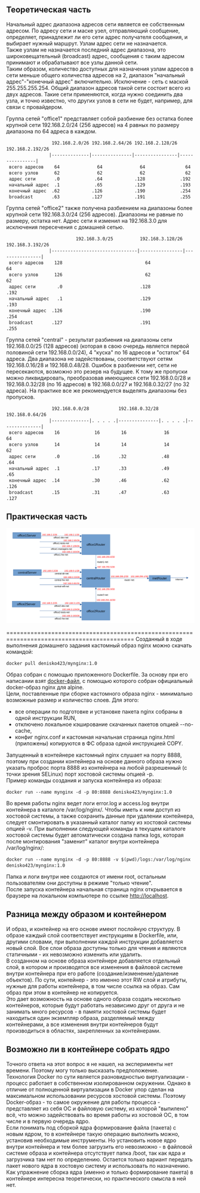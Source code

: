 ## Теоретическая часть ##

Начальный адрес диапазона адресов сети является ее собственным адресом. По адресу сети и маске узел, отправляющий сообщение, определяет, принадлежит ли его сети адрес получателя сообщения, и выбирает нужный маршрут. Узлам адрес сети не назначается.  
Также узлам не назначается последний адрес диапазона, это широковещательный (broadcast) адрес, сообщения с таким адресом принимают и обрабатывают все узлы данной сети.  
Таким образом, количество доступных для назначения узлам адресов в сети меньше общего количества адресов на 2, диапазон "начальный адрес"-"конечный адрес" включительно. Исключение - сеть с маской 255.255.255.254. Общий диапазон адресов такой сети состоит всего из двух адресов. Такие сети применяются, когда нужно соединить два узла, и точно известно, что других узлов в сети не будет, например, для связи с провайдером.  

Группа сетей "office1" представляет собой разбиение без остатка более крупной сети 192.168.2.0/24 (256 адресов) на 4 равных по размеру диапазона по 64 адреса в каждом.  
```
                 192.168.2.0/26 192.168.2.64/26 192.168.2.128/26 192.168.2.192/26
                |--------------|---------------|----------------|----------------|
 всего адресов    64              64              64               64
 всего узлов      62              62              62               62
 адрес сети       .0             .64            .128             .192
 начальный адрес  .1             .65            .129             .193
 конечный адрес  .62            .126            .190             .254
 broadcast       .63            .127            .191             .255
```
Группа сетей "office2" также получена разбиением на диапазоны более крупной сети 192.168.3.0/24 (256 адресов). Диапазоны не равные по размеру, остатка нет. Адрес сети я изменил на 192.168.3.0 для исключения пересечения с домашней сетью.  
```
                          192.168.3.0/25          192.168.3.128/26 192.168.3.192/26
                |--------------------------------|----------------|----------------|
 всего адресов    128                               64               64
 всего узлов      126                               62               62
 адрес сети        .0                             .128             .192
 начальный адрес   .1                             .129             .193
 конечный адрес  .126                             .190             .254
 broadcast       .127                             .191             .255
```
Группа сетей "central" - результат разбиения на диапазоны сети 192.168.0.0/25 (128 адресов) (которая в свою очередь является первой половиной сети 192.168.0.0/24), 4 "куска" по 16 адресов и "остаток" 64 адреса. Два диапазона не задействованы, соответствуют сетям 192.168.0.16/28 и 192.168.0.48/28. Ошибок в разбиении нет, сети не пересекаются, возможно это резерв на будущее. К тому же пропуски можно ликвидировать, преобразовав имеющиеся сети 192.168.0.0/28 и 192.168.0.32/28 (по 16 адресов) в 192.168.0.0/27 и 192.168.0.32/27 (по 32 адреса). На практике все же рекомендуется выделять диапазоны без пропусков.  
```
                 192.168.0.0/28           192.168.0.32/28           192.168.0.64/26
                |--------------|. . . . .|---------------|. . . . .|---------------|
 всего адресов    16             16        16              16         64
 всего узлов      14             14        14              14         62
 адрес сети       .0            .16       .32             .48        .64
 начальный адрес  .1            .17       .33             .49        .65
 конечный адрес  .14            .30       .46             .62       .126
 broadcast       .15            .31       .47             .63       .127
```

## Практическая часть ##


![Network](./img/Network.svg)












===========================================================================================
Созданный в ходе выполнения домашнего задания кастомный образ nginx можно скачать командой:
```
docker pull denisko423/mynginx:1.0
```
Образ собран с помощью приложенного Dockerfile. За основу при его написании взят [docker-файл](https://github.com/nginxinc/docker-nginx/blob/41156d8a36bd03b2fb36353ba31f16ada08d9e48/mainline/alpine/Dockerfile), с помощью которого собран официальный docker-образ nginx для alpine.  
Цели, поставленные при сборке кастомного образа nginx - минимально возможные размер и количество слоев. Для этого:  
- все операции по подготовке и установке пакета nginx собраны в одной инструкции RUN,
- отключено локальное кэширование скачанных пакетов опцией --no-cache,
- конфиг nginx.conf и кастомная начальная страница nginx.html (приложены) копируются в ФС образа одной инструкцией COPY.  

Запущенный в контейнере кастомный nginx слушает на порту 8888, поэтому при создании контейнера на основе данного образа нужно указать проброс порта 8888 из контейнера на любой разрешенный (с точки зрения SELinux) порт хостовой системы опцией -p.  
Пример команды создания и запуска контейнера из образа:
```
docker run --name mynginx -d -p 80:8888 denisko423/mynginx:1.0
```
Во время работы nginx ведет логи error.log и access.log внутри контейнера в каталоге /var/log/nginx/. Чтобы иметь к ним доступ из хостовой системы, а также сохранить данные при удалении контейнера, следует смонтировать в указанный каталог папку из хостовой системы опцией -v. При выполнении следующей команды в текущем каталоге хостовой системы будет автоматически создана папка logs, которая после монтирования "заменит" каталог внутри контейнера /var/log/nginx/:
```
docker run --name mynginx -d -p 80:8888 -v $(pwd)/logs:/var/log/nginx denisko423/mynginx:1.0
```
Папка и логи внутри нее создаются от имени root, остальным пользователям они доступны в режиме "только чтение".  
После запуска контейнера начальная страница nginx открывается в браузере на локальном компьютере по ссылке [http://localhost](http://localhost).


## Разница между образом и контейнером ##

И образ, и контейнер на его основе имеют послойную структуру. В образе каждый слой соответствует инструкциям в Dockerfile, или, другими словами, при выполнении каждой инструкции добавляется новый слой. Все слои образа доступны только для чтения и являются статичными - их невозможно изменить или удалить.  
В созданном на основе образа контейнере добавляется отдельный слой, в котором и производятся все изменения в файловой системе внутри контейнера при его работе (создание/изменение/удаление объектов). По сути, контейнер - это именно этот RW слой и атрибуты, нужные для работы контейнера, в том числе ссылка на образ. Сам образ при этом в контейнер не копируется.  
Это дает возможность на основе одного образа создать несколько контейнеров, которые будут работать независимо друг от друга и не занимать много ресурсов - в памяти хостовой системы будет находиться один экземпляр образа, разделяемый между контейнерами, а все изменения внутри контейнеров будут производиться в областях, закрепленных за контейнерами.


## Возможно ли в контейнере собрать ядро ##

Точного ответа на этот вопрос я не нашел, на эксперименты нет времени. Поэтому могу только высказать предположение.  
Технология Docker по сути является разновидностью виртуализации - процесс работает в собственном изолированном окружении. Однако в отличие от полноценной виртуализации в Docker упор сделан на максимальном использовании ресурсов хостовой системы. Поэтому Docker-образ - то самое окружение для работы процесса - представляет из себя ОС и файловую систему, из которой "выпилено" всё, что можно задействовать во время работы из хостовой ОС, в том числе и в первую очередь ядро.  
Если понимать под сборкой ядра формирование файла (пакета) с новым ядром, то в контейнере такую операцию выполнить можно, установив необходимые инструменты. Но установить новое ядро внутри контейнера и тем более загрузить его невозможно - в файловой системе образа и контейнера отсутствует папка /boot, так как ядра и загрузчика там нет по определению. Остается только вариант передать пакет нового ядра в хостовую систему и использовать по назначению.  
Как упражнение сборка ядра (именно и только формирование пакета) в контейнере интересна теоретически, но практического смысла в ней нет.

